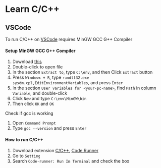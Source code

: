 # Learn C/C++

## VSCode

To run C/C++ on [VSCode](https://code.visualstudio.com/) requires MinGW GCC G++ Compiler

#### Setup MinGW GCC G++ Compiler

1. Download [this](../download/mingw-18.0-without-git.exe)
1. Double-click to open file
1. In the section `Extract to`, type `C:\env`, and then Click `Extract` button
1. Press `Windowx + R`, type `rundll32.exe sysdm.cpl,EditEnvironmentVariables`, and press `Enter`
1. In the section `User variables for <your-pc-name>`, find `Path` in column `Variable`, and double-click
1. Click `New` and type `C:\env\MinGW\bin`
1. Then click `OK` and `OK`

Check if gcc is working

1. Open `Command Prompt`
1. Type `gcc --version` and press `Enter`

#### How to run C/C++

1. Download extension [C/C++](https://marketplace.visualstudio.com/items?itemName=ms-vscode.cpptools), [Code Runner](https://marketplace.visualstudio.com/items?itemName=formulahendry.code-runner)
1. Go to `Setting`
1. Search `Code-runner: Run In Terminal` and check the box
